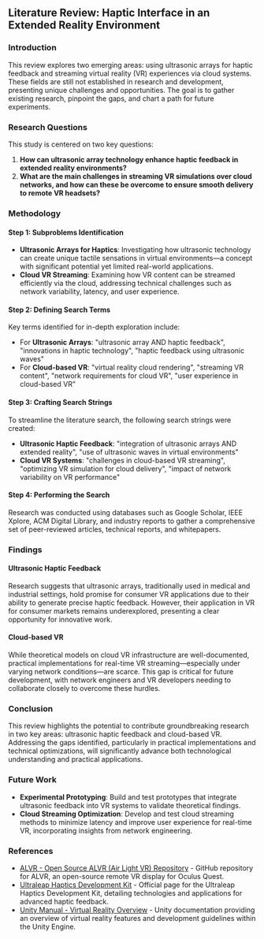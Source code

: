 ## Literature Review: Haptic Interface in an Extended Reality Environment

### Introduction
This review explores two emerging areas: using ultrasonic arrays for haptic feedback and streaming virtual reality (VR) experiences via cloud systems. These fields are still not established in research and development, presenting unique challenges and opportunities. The goal is to gather existing research, pinpoint the gaps, and chart a path for future experiments.

### Research Questions
This study is centered on two key questions:
1. **How can ultrasonic array technology enhance haptic feedback in extended reality environments?**
2. **What are the main challenges in streaming VR simulations over cloud networks, and how can these be overcome to ensure smooth delivery to remote VR headsets?**

### Methodology
#### Step 1: Subproblems Identification
- **Ultrasonic Arrays for Haptics**: Investigating how ultrasonic technology can create unique tactile sensations in virtual environments—a concept with significant potential yet limited real-world applications.
- **Cloud VR Streaming**: Examining how VR content can be streamed efficiently via the cloud, addressing technical challenges such as network variability, latency, and user experience.

#### Step 2: Defining Search Terms
Key terms identified for in-depth exploration include:
- For **Ultrasonic Arrays**: "ultrasonic array AND haptic feedback", "innovations in haptic technology", "haptic feedback using ultrasonic waves"
- For **Cloud-based VR**: "virtual reality cloud rendering", "streaming VR content", "network requirements for cloud VR", "user experience in cloud-based VR"

#### Step 3: Crafting Search Strings
To streamline the literature search, the following search strings were created:
- **Ultrasonic Haptic Feedback**: "integration of ultrasonic arrays AND extended reality", "use of ultrasonic waves in virtual environments"
- **Cloud VR Systems**: "challenges in cloud-based VR streaming", "optimizing VR simulation for cloud delivery", "impact of network variability on VR performance"

#### Step 4: Performing the Search
Research was conducted using databases such as Google Scholar, IEEE Xplore, ACM Digital Library, and industry reports to gather a comprehensive set of peer-reviewed articles, technical reports, and whitepapers.

### Findings
#### Ultrasonic Haptic Feedback
Research suggests that ultrasonic arrays, traditionally used in medical and industrial settings, hold promise for consumer VR applications due to their ability to generate precise haptic feedback. However, their application in VR for consumer markets remains underexplored, presenting a clear opportunity for innovative work.

#### Cloud-based VR
While theoretical models on cloud VR infrastructure are well-documented, practical implementations for real-time VR streaming—especially under varying network conditions—are scarce. This gap is critical for future development, with network engineers and VR developers needing to collaborate closely to overcome these hurdles.

### Conclusion
This review highlights the potential to contribute groundbreaking research in two key areas: ultrasonic haptic feedback and cloud-based VR. Addressing the gaps identified, particularly in practical implementations and technical optimizations, will significantly advance both technological understanding and practical applications.

### Future Work
- **Experimental Prototyping**: Build and test prototypes that integrate ultrasonic feedback into VR systems to validate theoretical findings.
- **Cloud Streaming Optimization**: Develop and test cloud streaming methods to minimize latency and improve user experience for real-time VR, incorporating insights from network engineering.

### References
- [ALVR - Open Source ALVR (Air Light VR) Repository](https://github.com/alvr-org/ALVR) - GitHub repository for ALVR, an open-source remote VR display for Oculus Quest.
- [Ultraleap Haptics Development Kit](https://leap2.ultraleap.com/products/haptics-development-kit) - Official page for the Ultraleap Haptics Development Kit, detailing technologies and applications for advanced haptic feedback.
- [Unity Manual - Virtual Reality Overview](https://docs.unity3d.com/Manual/VROverview.html) - Unity documentation providing an overview of virtual reality features and development guidelines within the Unity Engine.

